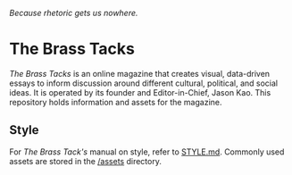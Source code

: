 _Because rhetoric gets us nowhere._

# The Brass Tacks

*The Brass Tacks* is an online magazine that creates visual, data-driven essays to inform discussion around different cultural, political, and social ideas. It is operated by its founder and Editor-in-Chief, Jason Kao. This repository holds information and assets for the magazine.

## Style

For *The Brass Tack's* manual on style, refer to [STYLE.md](STYLE.md). Commonly used assets are stored in the [/assets](https://github.com/brass-tacks/brass-tacks.github.io/tree/master/assets/) directory.
